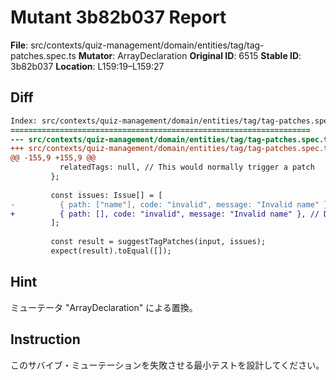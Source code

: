# Mutant 3b82b037 Report

**File**: src/contexts/quiz-management/domain/entities/tag/tag-patches.spec.ts
**Mutator**: ArrayDeclaration
**Original ID**: 6515
**Stable ID**: 3b82b037
**Location**: L159:19–L159:27

## Diff

```diff
Index: src/contexts/quiz-management/domain/entities/tag/tag-patches.spec.ts
===================================================================
--- src/contexts/quiz-management/domain/entities/tag/tag-patches.spec.ts	original
+++ src/contexts/quiz-management/domain/entities/tag/tag-patches.spec.ts	mutated #6515
@@ -155,9 +155,9 @@
           relatedTags: null, // This would normally trigger a patch
         };
 
         const issues: Issue[] = [
-          { path: ["name"], code: "invalid", message: "Invalid name" }, // Different field
+          { path: [], code: "invalid", message: "Invalid name" }, // Different field
         ];
 
         const result = suggestTagPatches(input, issues);
         expect(result).toEqual([]);
```

## Hint

ミューテータ "ArrayDeclaration" による置換。

## Instruction

このサバイブ・ミューテーションを失敗させる最小テストを設計してください。
